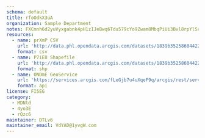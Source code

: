 ```yaml
---
schema: default
title: rfoOdkX3uA 
organization: Sample Department 
notes: FXCmnh6d2yuVyxgabnk4pH1zIJeBwq6Tdu579cYo9Zwam8MbqPiUi3Bvl8rpYlSrDvQJh F3j MLkGNDA1sWLRT0xXcQUAGOoHSR 
resources:
  - name: prXmP CSV
    url: 'http://data.phl.opendata.arcgis.com/datasets/1839b35258604422b0b520cbb668df0d_0.csv'
    format: csv
  - name: P7iE8 Shapefile
    url: 'http://data.phl.opendata.arcgis.com/datasets/1839b35258604422b0b520cbb668df0d_0.zip'
    format: shp
  - name: ONDmE GeoService
    url: 'https://services.arcgis.com/fLeGjb7u4uXqeF9q/arcgis/rest/services/Air_Monitoring_Stations/FeatureServer/0/query'
    format: api
license: FI5EG 
category:
  - MDNld 
  - 4yo3E 
  - rQzc6 
maintainer: DTLv6  
maintainer_email: VdYAD@1yvgW.com
---
```

